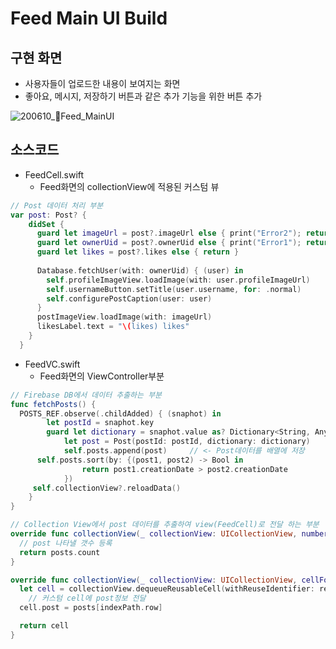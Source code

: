 # Feed Main UI Build

## 구현 화면

- 사용자들이 업로드한 내용이 보여지는 화면
- 좋아요, 메시지, 저장하기 버튼과 같은 추가 기능을 위한 버튼 추가

![200610_Feed_MainUI](../image/200610_Feed_MainUI.gif)

## 소스코드

- FeedCell.swift
  - Feed화면의 collectionView에 적용된 커스텀 뷰

```swift
// Post 데이터 처리 부분
var post: Post? {
    didSet {
      guard let imageUrl = post?.imageUrl else { print("Error2"); return }
      guard let ownerUid = post?.ownerUid else { print("Error1"); return }
      guard let likes = post?.likes else { return }
      
      Database.fetchUser(with: ownerUid) { (user) in
        self.profileImageView.loadImage(with: user.profileImageUrl)
        self.usernameButton.setTitle(user.username, for: .normal)
        self.configurePostCaption(user: user)
      }
      postImageView.loadImage(with: imageUrl)
      likesLabel.text = "\(likes) likes"
    }
  }
```

- FeedVC.swift
  - Feed화면의 ViewController부분

```swift
// Firebase DB에서 데이터 추출하는 부분
func fetchPosts() {
  POSTS_REF.observe(.childAdded) { (snaphot) in
		let postId = snaphot.key
		guard let dictionary = snaphot.value as? Dictionary<String, AnyObject> else { return }
			let post = Post(postId: postId, dictionary: dictionary)
			self.posts.append(post)		// <- Post데이터를 배열에 저장
      self.posts.sort(by: {(post1, post2) -> Bool in
				return post1.creationDate > post2.creationDate
			})
     self.collectionView?.reloadData()
	}
}

// Collection View에서 post 데이터를 추출하여 view(FeedCell)로 전달 하는 부분
override func collectionView(_ collectionView: UICollectionView, numberOfItemsInSection section: Int) -> Int {
  // post 나타낼 갯수 등록
  return posts.count
}

override func collectionView(_ collectionView: UICollectionView, cellForItemAt indexPath: IndexPath) -> UICollectionViewCell {
  let cell = collectionView.dequeueReusableCell(withReuseIdentifier: reuseIdentifier, for: indexPath) as! FeedCell
	// 커스텀 cell에 post정보 전달
  cell.post = posts[indexPath.row]

  return cell
}
```


